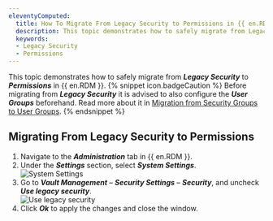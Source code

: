 ```yaml
---
eleventyComputed:
  title: How To Migrate From Legacy Security to Permissions in {{ en.RDM }}
  description: This topic demonstrates how to safely migrate from Legacy Security to Permissions in {{ en.RDM }}
  keywords: 
  - Legacy Security
  - Permissions
---
```

This topic demonstrates how to safely migrate from ***Legacy Security*** to ***Permissions*** in {{ en.RDM }}.
{% snippet icon.badgeCaution %}
Before migrating from ***Legacy Security*** it is advised to also configure the ***User Groups*** beforehand. Read more about it in [Migration from Security Groups to User Groups](/kb/remote-desktop-manager/how-to-articles/migration-security-groups-user-groups/).
{% endsnippet %}  

## Migrating From Legacy Security to Permissions

1. Navigate to the ***Administration*** tab in {{ en.RDM }}.
1. Under the ***Settings*** section, select ***System Settings***.  
![System Settings](/img/en/kb/KB0026.png)
1. Go to ***Vault Management*** – ***Security Settings*** – ***Security***, and uncheck ***Use legacy security***.  
![Use legacy security](/img/en/kb/KB0027.png)
1. Click ***Ok*** to apply the changes and close the window.
